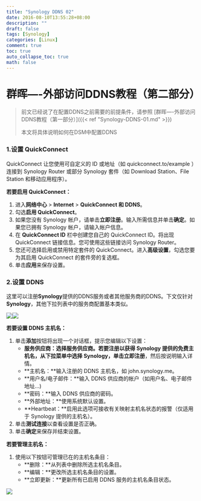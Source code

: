 ```yaml
---
title: "Synology DDNS 02"
date: 2016-08-10T13:55:28+08:00
description: ""
draft: false
tags: [Synology]
categories: [Linux]
comment: true
toc: true
auto_collapse_toc: true
math: false
---
```


<!--more-->

# 群晖—-外部访问DDNS教程（第二部分）



> 前文已经说了在配置DDNS之前需要的前提条件，请参照 [群晖—-外部访问DDNS教程（第一部分）]({{< ref "Synology-DDNS-01.md" >}})
>
> 本文将具体说明如何在DSM中配置DDNS

###  1.设置 QuickConnect

QuickConnect 让您使用可自定义的 ID 或地址（如 quickconnect.to/example ）连接到 Synology Router 或部分 Synology 套件（如 Download Station、File Station 和移动应用程序）。

**若要启用 QuickConnect：**

1. 进入**网络中心** &gt; **Internet** &gt; **QuickConnect 和 DDNS**。
2. 勾选**启用 QuickConnect**。
3. 如果您没有 Synology 帐户，请单击**立即注册**。输入所需信息并单击**确定**。如果您已拥有 Synology 帐户，请输入帐户信息。
4. 在 **QuickConnect ID** 栏中创建您自己的 QuickConnect ID。将出现 QuickConnect 链接信息。您可使用这些链接访问 Synology Router。
5. 您还可选择启用或禁用特定套件的 QuickConnect。进入**高级设置**，勾选您要为其启用 QuickConnect 的套件旁的复选框。
6. 单击**应用**来保存设置。

### 2.设置 DDNS

这里可以注册**Synology**提供的DDNS服务或者其他服务商的DDNS。下文仅针对**Synology**，其他下拉列表中的服务商配置基本类似。

![](https://image.nashome.cn/uploads/DDNS01.png?x-oss-process=style%2Ffull)![](https://image.nashome.cn/uploads/DDNS03.png?x-oss-process=style%2Ffull)

**若要设置 DDNS 主机名：**

1. 单击**添加**按钮将出现一个对话框，提示您编辑以下设置：
   * **服务供应商：**选择服务供应商。若要注册以获得 Synology 提供的免费主机名，从下拉菜单中选择 **Synology**，单击**立即注册**，然后按说明输入详情。
   * **主机名：**输入注册的 DDNS 主机名，如 john.synology.me。
   * **用户名/电子邮件：**输入 DDNS 供应商的帐户（如用户名、电子邮件地址…\)
   * **密码：**输入 DDNS 供应商的密码。
   * **外部地址：**使用系统默认设置。
   * **Heartbeat：**启用此选项可接收有关映射主机名状态的报警（仅适用于 Synology 提供的主机名）。
2. 单击**测试连接**以查看设置是否正确。
3. 单击**确定**来保存并结束设置。

**若要管理主机名：**

1. 使用以下按钮可管理已在的主机名条目：
   * **删除：**从列表中删除所选主机名条目。
   * **编辑：**更改所选主机名条目的设置。
   * **立即更新：**更新所有已启用 DDNS 服务的主机名条目状态。

![](https://image.nashome.cn/uploads/DDNS02.png?x-oss-process=style%2Ffull)